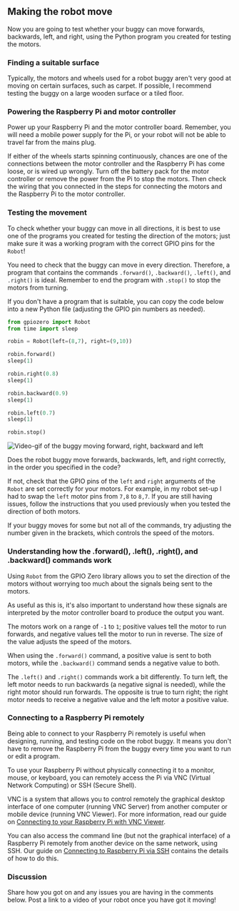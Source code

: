 [comment]: # (
Is this step open? Y/N
If so, short description of this step:
Related links:
Related files:
)

## Making the robot move

Now you are going to test whether your buggy can move forwards, backwards, left, and right, using the Python program you created for testing the motors.

### Finding a suitable surface

Typically, the motors and wheels used for a robot buggy aren't very good at moving on certain surfaces, such as carpet. If possible, I recommend testing the buggy on a large wooden surface or a tiled floor.

### Powering the Raspberry Pi and motor controller

Power up your Raspberry Pi and the motor controller board. Remember, you will need a mobile power supply for the Pi, or your robot will not be able to travel far from the mains plug.

If either of the wheels starts spinning continuously, chances are one of the connections between the motor controller and the Raspberry Pi has come loose, or is wired up wrongly. Turn off the battery pack for the motor controller or remove the power from the Pi to stop the motors. Then check the wiring that you connected in the steps for connecting the motors and the Raspberry Pi to the motor controller.

### Testing the movement

To check whether your buggy can move in all directions, it is best to use one of the programs you created for testing the direction of the motors; just make sure it was a working program with the correct GPIO pins for the `Robot`!

You need to check that the buggy can move in every direction. Therefore, a program that contains the commands `.forward()`, `.backward()`, `.left()`, and `.right()` is ideal. Remember to end the program with `.stop()` to stop the motors from turning.

If you don't have a program that is suitable, you can copy the code below into a new Python file (adjusting the GPIO pin numbers as needed).

~~~ python
from gpiozero import Robot
from time import sleep

robin = Robot(left=(8,7), right=(9,10))

robin.forward()
sleep(1)

robin.right(0.8)
sleep(1)

robin.backward(0.9)
sleep(1)

robin.left(0.7)
sleep(1)

robin.stop()
~~~

![Video-gif of the buggy moving forward, right, backward and left](https://rpf-futurelearn.s3-eu-west-1.amazonaws.com/Robotics+-+Robot+Buggy/Photographs/1_10-buggy-moving-all-four-directions.gif)

Does the robot buggy move forwards, backwards, left, and right correctly, in the order you specified in the code?

If not, check that the GPIO pins of the `left` and `right` arguments of the `Robot` are set correctly for your motors. For example, in my robot set-up I had to swap the `left` motor pins from `7,8` to `8,7`. If you are still having issues, follow the instructions that you used previously when you tested the direction of both motors.

If your buggy moves for some but not all of the commands, try adjusting the number given in the brackets, which controls the speed of the motors.

### Understanding how the .forward(), .left(), .right(), and .backward() commands work

Using `Robot` from the GPIO Zero library allows you to set the direction of the motors without worrying too much about the signals being sent to the motors.

As useful as this is, it's also important to understand how these signals are interpreted by the motor controller board to produce the output you want.

The motors work on a range of `-1` to `1`; positive values tell the motor to run forwards, and negative values tell the motor to run in reverse. The size of the value adjusts the speed of the motors.

When using the `.forward()` command, a positive value is sent to both motors, while the `.backward()` command sends a negative value to both.

The `.left()` and `.right()` commands work a bit differently. To turn left, the left motor needs to run backwards (a negative signal is needed), while the right motor should run forwards. The opposite is true to turn right; the right motor needs to receive a negative value and the left motor a positive value.

### Connecting to a Raspberry Pi remotely

Being able to connect to your Raspberry Pi remotely is useful when designing, running, and testing code on the robot buggy. It means you don't have to remove the Raspberry Pi from the buggy every time you want to run or edit a program.

To use your Raspberry Pi without physically connecting it to a monitor, mouse, or keyboard, you can remotely access the Pi via VNC (Virtual Network Computing) or SSH (Secure Shell).

VNC is a system that allows you to control remotely the graphical desktop interface of one computer (running VNC Server) from another computer or mobile device (running VNC Viewer). For more information, read our guide on [Connecting to your Raspberry Pi with VNC Viewer](https://www.raspberrypi.org/documentation/remote-access/vnc/README.md).

You can also access the command line (but not the graphical interface) of a Raspberry Pi remotely from another device on the same network, using SSH. Our guide on [Connecting to Raspberry Pi via SSH](https://www.raspberrypi.org/documentation/remote-access/ssh/) contains the details of how to do this.

### Discussion

Share how you got on and any issues you are having in the comments below. Post a link to a video of your robot once you have got it moving!
